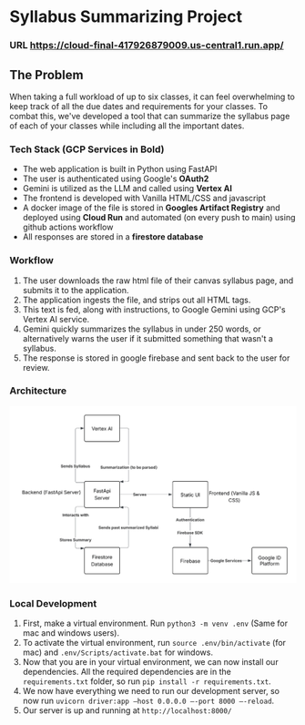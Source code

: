 # Syllabus Summarizing Project

### URL https://cloud-final-417926879009.us-central1.run.app/

## The Problem

When taking a full workload of up to six classes, it can feel overwhelming to keep track of all the due dates and requirements for your classes. To combat this, we've developed a tool that can summarize the syllabus page of each of your classes while including all the important dates.

### Tech Stack (GCP Services in Bold)

- The web application is built in Python using FastAPI
- The user is authenticated using Google's **OAuth2**
- Gemini is utilized as the LLM and called using **Vertex AI**
- The frontend is developed with Vanilla HTML/CSS and javascript
- A docker image of the file is stored in **Googles Artifact Registry** and deployed using **Cloud Run** and automated (on every push to main) using github actions workflow
- All responses are stored in a **firestore database**

### Workflow

1. The user downloads the raw html file of their canvas syllabus page, and submits it to the application.
2. The application ingests the file, and strips out all HTML tags.
3. This text is fed, along with instructions, to Google Gemini using GCP's Vertex AI service.
4. Gemini quickly summarizes the syllabus in under 250 words, or alternatively warns the user if it submitted something that wasn't a syllabus.
5. The response is stored in google firebase and sent back to the user for review.

### Architecture

![Architecture Diagram](architecture.png)

### Local Development

1. First, make a virtual environment. Run `python3 -m venv .env` (Same for mac and windows users).
2. To activate the virtual environment, run `source .env/bin/activate` (for mac) and `.env/Scripts/activate.bat` for windows.
3. Now that you are in your virtual environment, we can now install our dependencies. All the required dependencies are in the `requirements.txt` folder, so run `pip install -r requirements.txt`.
4. We now have everything we need to run our development server, so now run `uvicorn driver:app —host 0.0.0.0 —-port 8000 —-reload`.
5. Our server is up and running at `http://localhost:8000/`
